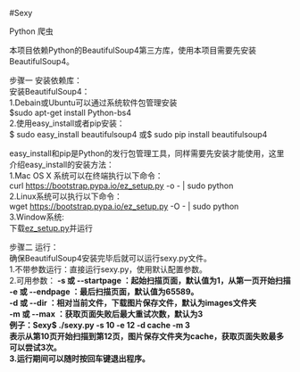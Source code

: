 #Sexy

Python 爬虫

本项目依赖Python的BeautifulSoup4第三方库，使用本项目需要先安装BeautifulSoup4。

步骤一 安装依赖库：<br>
安装BeautifulSoup4：<br>
1.Debain或Ubuntu可以通过系统软件包管理安装<br>
	$sudo apt-get install Python-bs4 <br>
2.使用easy_install或者pip安装：<br>
	$ sudo easy_install beautifulsoup4
	或$ sudo pip install beautifulsoup4

easy_install和pip是Python的发行包管理工具，同样需要先安装才能使用，这里介绍easy_install的安装方法：<br>
1.Mac OS X 系统可以在终端执行以下命令：<br>
	curl https://bootstrap.pypa.io/ez_setup.py -o - | sudo python <br>
2.Linux系统可以执行以下命令：<br>
	wget https://bootstrap.pypa.io/ez_setup.py -O - | sudo python <br>
3.Window系统:<br>
	下载[ez_setup.py](https://bootstrap.pypa.io/ez_setup.py)并运行 <br>

步骤二 运行：<br>
确保BeautifulSoup4安装完毕后就可以运行sexy.py文件。<br>
1.不带参数运行：直接运行sexy.py，使用默认配置参数。<br>
2.可用参数：<b>
	-s 或 --startpage ：起始扫描页面，默认值为1，从第一页开始扫描<br>
	-e 或 --endpage ：最后扫描页面，默认值为65589。<br>
	-d 或 --dir ：相对当前文件，下载图片保存文件，默认为images文件夹<br>
	-m 或 --max ：获取页面失败后最大重试次数，默认为3<br>
例子：Sexy$ ./sexy.py -s 10 -e 12 -d cache -m 3 <br>
	表示从第10页开始扫描到第12页，图片保存文件夹为cache，获取页面失败最多可以尝试3次。<br>
3.运行期间可以随时按回车键退出程序。<br>
